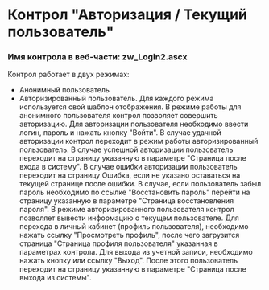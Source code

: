 ﻿---
description: 2.4.9.3
---
# Контрол "Авторизация / Текущий пользователь"
### Имя контрола в веб-части: zw_Login2.ascx
Контрол работает в двух режимах:
- Анонимный пользователь
- Авторизированный пользователь.
Для каждого режима используется свой шаблон отображения.
В режиме работы для анонимного пользователя контрол позволяет совершить авторизацию. 
Для авторизации пользователя необходимо ввести логин, пароль и нажать кнопку "Войти". В случае удачной авторизации контрол переходит в режим работы авторизированный пользователь.
В случае успешной авторизации пользователь переходит на страницу указанную в параметре "Страница после входа в систему".
В случае ошибки авторизации пользователь переходит на страницу Ошибка, если не указано оставаться на текущей странице после ошибки.
В случае, если пользователь забыл пароль необходимо по ссылке "Восстановить пароль" перейти на страницу указанную в параметре "Страница восстановления пароля".
В режиме авторизированного пользователя контрол позволяет вывести информацию о текущем пользователе. 
Для перехода в личный кабинет (профиль пользователя), необходимо нажать ссылку "Просмотреть профиль", после чего загрузится страница "Страница профиля пользователя" указанная в параметрах контрола.
Для выхода из учетной записи, необходимо нажать кнопку или ссылку "Выход". После этого пользователь переходит на страницу указанную в параметре "Страница после выхода из системы".
